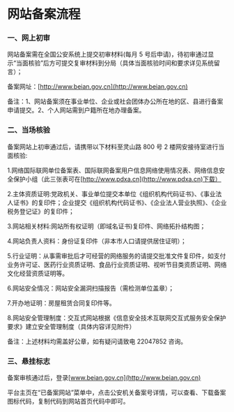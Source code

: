 <properties
	pageTitle="网站公安备案流程 | Azure"
	description="网站公安备案流程"
	services="public-security-registration"
	documentationCenter=""
	authors="will"
	manager="edwinc"
	editor=""
	tags="public-security-registration"/>

<tags
	ms.service="public-security-registration"
	ms.workload=""
	ms.tgt_pltfrm=""
	ms.devlang="na"
	ms.topic="article"
	ms.date="03/2017"
	wacn.date="03/2017"
	wacn.lang="cn" 
	ms.author="will"/>

# 网站备案流程

### 一、网上初审

网站备案需在全国公安系统上提交初审材料(每月 5 号后申请)，待初审通过显示“当面核验”后方可提交复审材料到分局（具体当面核验时间和要求详见系统留言）；

备案网址：[http://www.beian.gov.cn](http://www.beian.gov.cn)

备注：1、网站备案须在事业单位、企业或社会团体办公所在地的区、县进行备案申请提交。2、个人网站需到户籍所在地办理备案。

### 二、当场核验

备案网站上初审通过后，请携带以下材料至灵山路 800 号 2 楼网安接待室进行当面核验:

1.网络国际联网单位备案表、国际联网备案用户信息网络使用情况表、网络信息安全保护小组（此三张表可在[http://www.pdxa.cn](http://www.pdxa.cn)下载）

2.主体资质证明:党政机关、事业单位提交本单位《组织机构代码证书》、《事业法人证书》的复印件；企业提交《组织机构代码证书》、《企业法人营业执照》、《企业税务登记证》的复印件；

3.网站相关材料:网站所有权证明（即域名证书)复印件、网络拓扑结构图；

4.网站负责人资料：身份证复印件（非本市人口请提供居住证明）；

5.行业证明：从事需审批后才可经营的网络服务的请提交批准文件复印件，如支付业务许可证、医药行业资质证明、食品行业资质证明、视听节目类资质证明、网络文化经营资质证明等。

6.网站安全情况：网站安全漏洞扫描报告（需检测单位盖章）；

7.开办地证明：房屋租赁合同复印件等。

8.网站安全管理制度：交互式网站根据《信息安全技术互联网交互式服务安全保护要求》建立安全管理制度（具体内容详见附件）

备注：上述材料均需盖好公章，如有疑问请致电 22047852 咨询。


### 三、悬挂标志

备案审核通过后，登录[www.beian.gov.cn](http://www.beian.gov.cn)

平台主页在“已备案网站”菜单中，点击公安机关备案号详情，可以查看、下载备案图标代码，复制代码到网站首页代码中即可。
